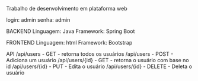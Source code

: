 Trabalho de desenvolvimento em plataforma web

login: admin
senha: admin

BACKEND
Linguagem: Java
Framework: Spring Boot

FRONTEND
Linguagem: html
Framework: Bootstrap

API
/api/users - GET - retorna todos os usuários
/api/users - POST - Adiciona um usuário
/api/users/{id} - GET - retorna o usuário com base no id
/api/users/{id} - PUT - Edita o usuário
/api/users/{id} - DELETE - Deleta o usuário
